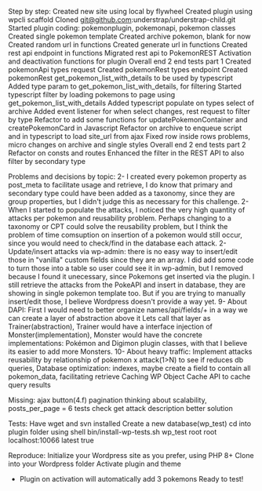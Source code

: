 Step by step:
Created new site using local by flywheel
Created plugin using wpcli scaffold
Cloned git@github.com:understrap/understrap-child.git
Started plugin coding: pokemonplugin, pokemonapi, pokemon classes
Created single pokemon template
Created archive pokemon, blank for now
Created random url in functions
Created generate url in functions
Created rest api endpoint in functions
Migrated rest api to PokemonREST
Activation and deactivation functions for plugin
Overall end 2 end tests part 1
Created pokemonApi types request
Created pokemonRest types endpoint
Created pokemonRest get_pokemon_list_with_details to be used by typescript
Added type param to get_pokemon_list_with_details, for filtering
Started typescript filter by loading pokemons to page using get_pokemon_list_with_details
Added typescript populate on types select of archive
Added event listener for when select changes, rest request to filter by type
Refactor to add some functions for updatePokemonContainer and createPokemonCard in Javascript
Refactor on archive to enqueue script and in typescript to load site_url from ajax
Fixed row inside rows problems, micro changes on archive and single styles
Overall end 2 end tests part 2
Refactor on consts and routes
Enhanced the filter in the REST API to also filter by secondary type

Problems and decisions by topic:
2- I created every pokemon property as post_meta to facilitate usage and retrieve,
I do know that primary and secondary type could have been added as a taxonomy, 
since they are group properties, but I didn't judge this as necessary for this challenge.
2- When I started to populate the attacks, I noticed the very high quantity of attacks per pokemon and reusability problem.
Perhaps changing to a taxonomy or CPT could solve the reusability problem, 
but I think the problem of time comsuption on insertion of a pokemon would still occur, 
since you would need to check/find in the database each attack. 
2- Update/insert attacks via wp-admin: there is no easy way to insert/edit those in "vanilla" custom fields since they are an array.
I did add some code to turn those into a table so user could see it in wp-admin, but I removed because I found it unecessary, 
since Pokemons get inserted via the plugin.
I still retrieve the attacks from the PokeAPI and insert in database, they are showing in single pokemon template too.
But if you are trying to manually insert/edit those, I believe Wordpress doesn't provide a way yet.
9- About DAPI: First I would need to better organize names/api/fields/+ in a way we can create a layer of abstraction above it
Lets call that layer as Trainer(abstraction), Trainer would have a interface injection of Monster(implementation),
Monster would have the concrete implementations: Pokémon and Digimon plugin classes, 
with that I believe its easier to add more Monsters.
10- About heavy traffic: Implement attacks reusability by relationship of pokemon x attack(1>N) to see if reduces db queries,
Database optimization: indexes, maybe create a field to contain all pokemon_data, facilitating retrieve
Caching
WP Object Cache API to cache query results


Missing:
ajax button(4.f)
pagination thinking about scalability, posts_per_page = 6
tests
check get attack description better solution

Tests:
Have wget and svn installed
Create a new database(wp_test)
cd into plugin folder using shell
bin/install-wp-tests.sh  wp_test  root root localhost:10066 latest true


Reproduce:
Initialize your Wordpress site as you prefer, using PHP 8+
Clone into your Wordpress folder
Activate plugin and theme
- Plugin on activation will automatically add 3 pokemons
Ready to test!
